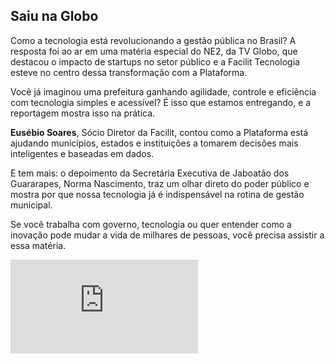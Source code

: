 ## Saiu na Globo

Como a tecnologia está revolucionando a gestão pública no Brasil?
A resposta foi ao ar em uma matéria especial do NE2, da TV Globo, que destacou o impacto de startups no setor público e a Facilit Tecnologia esteve no centro dessa transformação com a Plataforma.

Você já imaginou uma prefeitura ganhando agilidade, controle e eficiência com tecnologia simples e acessível? É isso que estamos entregando, e a reportagem mostra isso na prática.

**Eusébio Soares**, Sócio Diretor da Facilit, contou como a Plataforma está ajudando municípios, estados e instituições a tomarem decisões mais inteligentes e baseadas em dados.

E tem mais: o depoimento da Secretária Executiva de Jaboatão dos Guararapes, Norma Nascimento, traz um olhar direto do poder público e mostra por que nossa tecnologia já é indispensável na rotina de gestão municipal.

Se você trabalha com governo, tecnologia ou quer entender como a inovação pode mudar a vida de milhares de pessoas, você precisa assistir 
a essa matéria.

<div class="video-container">
  <iframe
    src="https://player.vimeo.com/video/1125549394"
    title="Tutoria Vimeo"
    frameborder="0"
    allow="autoplay; fullscreen; picture-in-picture"
    allowfullscreen>
  </iframe>
</div>
